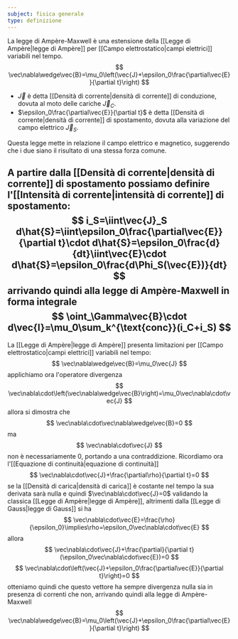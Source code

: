 ```yaml
---
subject: fisica generale
type: definizione
---
```

La legge di Ampère-Maxwell è una estensione della [[Legge di Ampère|legge di Ampère]] per [[Campo elettrostatico|campi elettrici]] variabili nel tempo.
$$
\vec\nabla\wedge\vec{B}=\mu_0\left(\vec{J}+\epsilon_0\frac{\partial\vec{E}}{\partial t}\right)
$$
* $\vec{J}$ è detta [[Densità di corrente|densità di corrente]] di conduzione, dovuta al moto delle cariche $\vec{J}_C$.
* $\epsilon_0\frac{\partial\vec{E}}{\partial t}$ è detta [[Densità di corrente|densità di corrente]] di spostamento, dovuta alla variazione del campo elettrico $\vec{J}_S$.

Questa legge mette in relazione il campo elettrico e magnetico, suggerendo che i due siano il risultato di una stessa forza comune.

A partire dalla [[Densità di corrente|densità di corrente]] di spostamento possiamo definire l'[[Intensità di corrente|intensità di corrente]] di spostamento:
$$
i_S=\iint\vec{J}_S d\hat{S}=\iint\epsilon_0\frac{\partial\vec{E}}{\partial t}\cdot d\hat{S}=\epsilon_0\frac{d}{dt}\iint\vec{E}\cdot d\hat{S}=\epsilon_0\frac{d\Phi_S(\vec{E})}{dt}
$$
arrivando quindi alla legge di Ampère-Maxwell in forma integrale
$$
\oint_\Gamma\vec{B}\cdot d\vec{l}=\mu_0\sum_k^{\text{conc}}(i_C+i_S)
$$
---
La [[Legge di Ampère|legge di Ampère]] presenta limitazioni per [[Campo elettrostatico|campi elettrici]] variabili nel tempo:
$$
\vec\nabla\wedge\vec{B}=\mu_0\vec{J}
$$
applichiamo ora l'operatore divergenza
$$
\vec\nabla\cdot\left(\vec\nabla\wedge\vec{B}\right)=\mu_0\vec\nabla\cdot\vec{J}
$$
allora si dimostra che 
$$
\vec\nabla\cdot\vec\nabla\wedge\vec{B}=0
$$
ma 
$$
\vec\nabla\cdot\vec{J}
$$
non è necessariamente $0$, portando a una contraddizione.
Ricordiamo ora l'[[Equazione di continuità|equazione di continuità]]
$$
\vec\nabla\cdot\vec{J}+\frac{\partial\rho}{\partial t}=0
$$
se la [[Densità di carica|densità di carica]] è costante nel tempo la sua derivata sarà nulla e quindi $\vec\nabla\cdot\vec{J}=0$ validando la classica [[Legge di Ampère|legge di Ampère]], altrimenti dalla [[Legge di Gauss|legge di Gauss]] si ha 
$$
\vec\nabla\cdot\vec{E}=\frac{\rho}{\epsilon_0}\implies\rho=\epsilon_0\vec\nabla\cdot\vec{E}
$$
allora
$$
\vec\nabla\cdot\vec{J}+\frac{\partial}{\partial t}(\epsilon_0\vec\nabla\cdot\vec{E})=0
$$
$$
\vec\nabla\cdot\left(\vec{J}+\epsilon_0\frac{\partial\vec{E}}{\partial t}\right)=0
$$
otteniamo quindi che questo vettore ha sempre divergenza nulla sia in presenza di correnti che non, arrivando quindi alla legge di Ampère-Maxwell
$$
\vec\nabla\wedge\vec{B}=\mu_0\left(\vec{J}+\epsilon_0\frac{\partial\vec{E}}{\partial t}\right)
$$